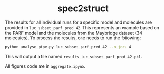 <div align="center">

# spec2struct

</div>

The results for all individual runs for a specific model and molecules are provided in `luc_subset_parf_pred_42`.
This represents an example based on the PARF model and the molecules from the Maybridge dataset (34 molecules).
To process the results, one needs to run the following:

```bash
python analyse_pipe.py luc_subset_parf_pred_42 --n_jobs 4
```

This will output a file named `results_luc_subset_parf_pred_42.pkl`.

All figures code are in `aggregate.ipynb`.
